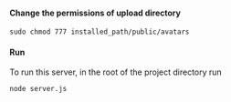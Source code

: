 
#### Change the permissions of upload directory
  ```sudo chmod 777 installed_path/public/avatars```

#### Run
To run this server, in the root of the project directory run 

```node server.js```